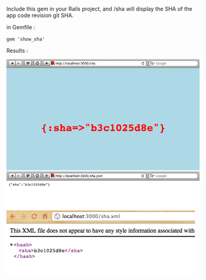 Include this gem in your Rails project, and /sha will display the SHA of the app code revision git SHA.

in Gemfile :

    gem 'show_sha'


Results :

![](https://github.com/alainravet/show_sha/raw/master/doc/sha.html.png)
![](https://github.com/alainravet/show_sha/raw/master/doc/sha.json.png)
![](https://github.com/alainravet/show_sha/raw/master/doc/sha.xml.png)

